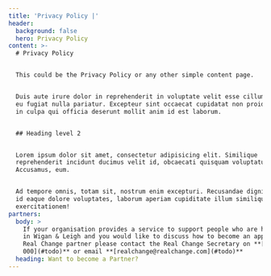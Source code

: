 ```yaml
---
title: 'Privacy Policy |'
header:
  background: false
  hero: Privacy Policy
content: >-
  # Privacy Policy


  This could be the Privacy Policy or any other simple content page.


  Duis aute irure dolor in reprehenderit in voluptate velit esse cillum dolore
  eu fugiat nulla pariatur. Excepteur sint occaecat cupidatat non proident, sunt
  in culpa qui officia deserunt mollit anim id est laborum.


  ## Heading level 2


  Lorem ipsum dolor sit amet, consectetur adipisicing elit. Similique
  reprehenderit incidunt ducimus velit id, obcaecati quisquam voluptatum iure.
  Accusamus, eum.


  Ad tempore omnis, totam sit, nostrum enim excepturi. Recusandae dignissimos at
  id eaque dolore voluptates, laborum aperiam cupiditate illum similique cum
  exercitationem!
partners:
  body: >
    If your organisation provides a service to support people who are homeless
    in Wigan & Leigh and you would like to discuss how to become an approved
    Real Change partner please contact the Real Change Secretary on **[0000 000
    000](#todo)** or email **[realchange@realchange.com](#todo)**
  heading: Want to become a Partner?
---
```


